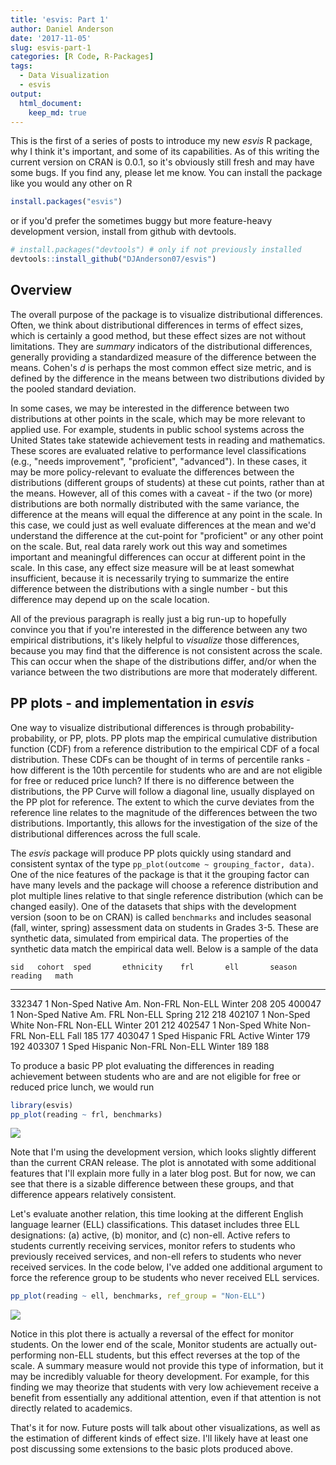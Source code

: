 ```yaml
---
title: 'esvis: Part 1'
author: Daniel Anderson
date: '2017-11-05'
slug: esvis-part-1
categories: [R Code, R-Packages]
tags:
  - Data Visualization
  - esvis
output: 
  html_document:
    keep_md: true
---
```




This is the first of a series of posts to introduce my new *esvis* R package,
why I think it's important, and some of its capabilities. As of this writing
the current version on CRAN is 0.0.1, so it's obviously still fresh and may
have some bugs. If you find any, please let me know. You can install the package
like you would any other on R


```r
install.packages("esvis")
```

or if you'd prefer the sometimes buggy but more feature-heavy development 
version, install from github with devtools. 


```r
# install.packages("devtools") # only if not previously installed
devtools::install_github("DJAnderson07/esvis")
```

## Overview
The overall purpose of the package is to visualize distributional differences.
Often, we think about distributional differences in terms of effect sizes, which
is certainly a good method, but these effect sizes are not without limitations.
They are *summary* indicators of the distributional differences, generally 
providing a standardized measure of the difference between the means. Cohen's 
*d* is perhaps the most common effect size metric, and is defined by the 
difference in the means between two distributions divided by the pooled standard 
deviation. 

In some cases, we may be interested in the difference between two 
distributions at other points in the scale, which may be more relevant to 
applied use. For example, students in public school systems across the United
States take statewide achievement tests in reading and mathematics. These scores 
are evaluated relative to performance
level classifications (e.g., "needs improvement", "proficient", "advanced"). In
these cases, it may be more policy-relevant to evaluate the differences between
the distributions (different groups of students) at these cut points, rather 
than at the means. However, all of this comes with a caveat - if the two (or 
more) distributions are both normally distributed with the same variance, the 
difference at the means will equal the difference at any point in the scale. In 
this case, we could just as well evaluate differences at the mean and we'd 
understand the  difference at the cut-point for "proficient" or any other point
on the scale. But, real data rarely work out this way and sometimes important
and meaningful differences can occur at different point in the scale. In this
case, any effect size measure will be at least somewhat insufficient, because
it is necessarily trying to summarize the entire difference between the 
distributions with a single number - but this difference may depend up on the
scale location.

All of the previous paragraph is really just a big run-up to hopefully convince
you that if you're interested in the difference between any two empirical 
distributions, it's likely helpful to *visualize* those differences, because you
may find that the difference is not consistent across the scale. This can occur
when the shape of the distributions differ, and/or when the variance between the
two distributions are more that moderately different.

## PP plots - and implementation in *esvis*
One way to visualize distributional differences is through 
probability-probability, or PP, plots. PP plots map the empirical cumulative
distribution function (CDF) from a reference distribution to the empirical CDF
of a focal distribution. These CDFs can be thought of in terms of percentile 
ranks - how different is the 10th percentile for students who are and are not
eligible for free or reduced price lunch? If there is no difference between the
distributions, the PP Curve will follow a diagonal line, usually displayed on 
the PP plot for reference. The extent to which the curve deviates from the 
reference line relates to the magnitude of the differences between the two 
distributions. Importantly, this allows for the investigation of the size of
the distributional differences across the full scale.

The *esvis* package will produce PP plots quickly using standard and consistent
syntax of the type `pp_plot(outcome ~ grouping_factor, data)`. One of the nice
features of the package is that it the grouping factor can have many levels and
the package will choose a reference distribution and plot multiple lines 
relative to that single reference distribution (which can be changed easily).
One of the datasets that ships with the development version (soon to be on CRAN)
is called `benchmarks` and includes seasonal (fall, winter, spring) assessment
data on students in Grades 3-5. These are synthetic data, simulated from 
empirical data. The properties of the synthetic data match the empirical data 
well. Below is a sample of the data


    sid   cohort  sped       ethnicity    frl       ell       season    reading   math
-------  -------  ---------  -----------  --------  --------  -------  --------  -----
 332347        1  Non-Sped   Native Am.   Non-FRL   Non-ELL   Winter        208    205
 400047        1  Non-Sped   Native Am.   FRL       Non-ELL   Spring        212    218
 402107        1  Non-Sped   White        Non-FRL   Non-ELL   Winter        201    212
 402547        1  Non-Sped   White        Non-FRL   Non-ELL   Fall          185    177
 403047        1  Sped       Hispanic     FRL       Active    Winter        179    192
 403307        1  Sped       Hispanic     Non-FRL   Non-ELL   Winter        189    188

To produce a basic PP plot evaluating the differences in reading achievement
between students who are and are not eligible for free or reduced price lunch,
we would run


```r
library(esvis)
pp_plot(reading ~ frl, benchmarks)
```

![](../2017-11-05-esvis-part-1_files/figure-html/pp_plot_frl-1.png)<!-- -->

Note that I'm using the development version, which looks slightly different
than the current CRAN release. The plot is annotated with some additional 
features that I'll explain more fully in a later blog post. But for now,
we can see that there is a sizable difference between these groups, and
that difference appears relatively consistent.

Let's evaluate another relation, this time looking at the different English 
language learner (ELL) classifications. This dataset includes three ELL 
designations: (a) active, (b) monitor, and (c) non-ell. Active refers to 
students currently receiving services, monitor refers to students who previously
received services, and non-ell refers to students who never received services. 
In the code below, I've added one additional argument to force the reference
group to be students who never received ELL services.


```r
pp_plot(reading ~ ell, benchmarks, ref_group = "Non-ELL")
```

![](../2017-11-05-esvis-part-1_files/figure-html/pp_plot_ell-1.png)<!-- -->

Notice in this plot there is actually a reversal of the effect for monitor 
students. On the lower end of the scale, Monitor students are actually 
out-performing non-ELL students, but this effect reverses at the top of the 
scale. A summary measure would not provide this type of information, but it
may be incredibly valuable for theory development. For example, for this finding
we may theorize that students with very low achievement receive a benefit from
essentially any additional attention, even if that attention is not directly
related to academics.

That's it for now. Future posts will talk about other visualizations, as well
as the estimation of different kinds of effect size. I'll likely have at least
one post discussing some extensions to the basic plots produced above.
